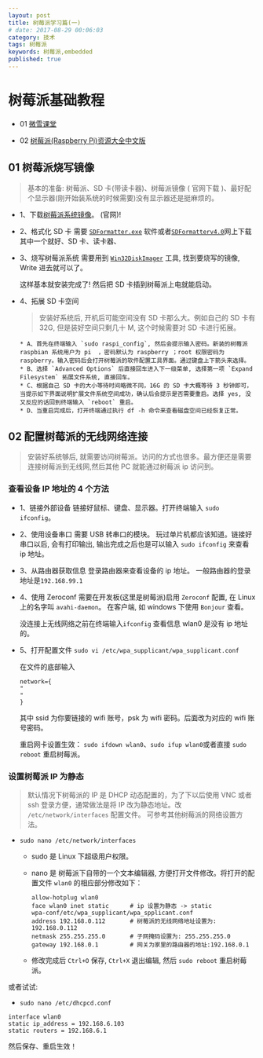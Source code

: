 ```yaml
---
layout: post
title: 树莓派学习篇(一)
# date: 2017-08-29 00:06:03
category: 技术
tags: 树莓派
keywords: 树莓派,embedded
published: true
---
```


# 树莓派基础教程

- 01 [微雪课堂](http://www.waveshare.net/study/portal.php?mod=view&aid=594)

- 02 [树莓派(Raspberry Pi)资源大全中文版](https://github.com/wwj718/awesome-raspberry-pi-zh#os-images)

## 01 树莓派烧写镜像

> 基本的准备: 树莓派、SD 卡(带读卡器)、树莓派镜像 ( 官网下载 )、最好配个显示器(刚开始装系统的时候需要)没有显示器还是挺麻烦的。

- 1、下载[树莓派系统镜像](https://www.raspberrypi.org/downloads/)。 (官网)!
- 2、格式化 SD 卡
  需要 [`SDFormatter.exe`](http://download.csdn.net/download/qq_31546869/10138329) 软件或者[`SDFormatterv4.0`]()网上下载其中一个就好、SD 卡、读卡器、
- 3、烧写树莓派系统
  需要用到 [`Win32DiskImager`](https://sourceforge.net/projects/win32diskimager/) 工具, 找到要烧写的镜像, Write 进去就可以了。

  这样基本就安装完成了! 然后把 SD 卡插到树莓派上电就能启动。

- 4、拓展 SD 卡空间

  > 安装好系统后, 开机后可能空间没有 SD 卡那么大。例如自己的 SD 卡有 32G, 但是装好空间只剩几十 M, 这个时候需要对 SD 卡进行拓展。

      * A、首先在终端输入 `sudo raspi_config`, 然后会提示输入密码。新装的树莓派 raspbian 系统用户为 pi  ，密码默认为 raspberry ；root 权限密码为 raspberry。输入密码后会打开树莓派的软件配置工具界面。通过键盘上下箭头来选择。
      * B、选择 `Advanced Options` 后直接回车进入下一级菜单, 选择第一项 `Expand Filesystem` 拓展文件系统, 直接回车。
      * C、根据自己 SD 卡的大小等待时间略微不同，16G 的 SD 卡大概等待 3 秒钟即可，当提示如下界面说明扩展文件系统空间成功，确认后会提示是否需要重启。选择 yes, 没又反应的话回到终端输入 `reboot` 重启。
      * D、当重启完成后，打开终端通过执行 df -h 命令来查看磁盘空间已经恢复正常。

## 02 配置树莓派的无线网络连接

> 安装好系统够后, 就需要访问树莓派。访问的方式也很多。最方便还是需要连接树莓派到无线网,然后其他 PC 就能通过树莓派 ip 访问到。

### 查看设备 IP 地址的 4 个方法

- 1、链接外部设备
  链接好鼠标、键盘、显示器。打开终端输入 `sudo ifconfig`。
- 2、使用设备串口
  需要 USB 转串口的模块。 玩过单片机都应该知道。链接好串口以后, 会有打印输出, 输出完成之后也是可以输入 `sudo ifconfig` 来查看 ip 地址。
- 3、从路由器获取信息
  登录路由器来查看设备的 ip 地址。 一般路由器的登录地址是`192.168.99.1`
- 4、使用 Zeroconf
  需要在开发板(这里是树莓派)启用 `Zeroconf` 配置, 在 Linux 上的名字叫 `avahi-daemon`。 在客户端, 如 windows 下使用 `Bonjour` 查看。

  没连接上无线网络之前在终端输入`ifconfig` 查看信息 wlan0 是没有 ip 地址的。

- 5、打开配置文件 `sudo vi /etc/wpa_supplicant/wpa_supplicant.conf`

  在文件的底部输入

  ```
  network={
  "
  "
  }
  ```

  其中 ssid 为你要链接的 wifi 账号，psk 为 wifi 密码。后面改为对应的 wifi 账号密码。

  重启网卡设置生效：
  `sudo ifdown wlan0`、`sudo ifup wlan0`或者直接 `sudo reboot` 重启树莓派。

### 设置树莓派 IP 为静态

> 默认情况下树莓派的 IP 是 DHCP 动态配置的，为了下以后使用 VNC 或者 ssh 登录方便，通常做法是将 IP 改为静态地址。改 `/etc/network/interfaces` 配置文件。 可参考其他树莓派的网络设置方法。

- `sudo nano /etc/network/interfaces`

  - sudo 是 Linux 下超级用户权限。
  - nano 是 树莓派下自带的一个文本编辑器, 方便打开文件修改。将打开的配置文件 `wlan0` 的相应部分修改如下：

    ```
    allow-hotplug wlan0
    face wlan0 inet static      # ip 设置为静态 -> static
    wpa-conf/etc/wpa_supplicant/wpa_spplicant.conf
    address 192.168.0.112       # 树莓派的无线网络地址设置为: 192.168.0.112
    netmask 255.255.255.0       # 子网掩码设置为: 255.255.255.0
    gateway 192.168.0.1         # 网关为家里的路由器的地址:192.168.0.1
    ```

  - 修改完成后 `Ctrl+O` 保存, `Ctrl+X` 退出编辑, 然后 `sudo reboot` 重启树莓派。

或者试试:

- `sudo nano /etc/dhcpcd.conf`

```
interface wlan0
static ip_address = 192.168.6.103
static routers = 192.168.6.1
```

然后保存、重启生效！
